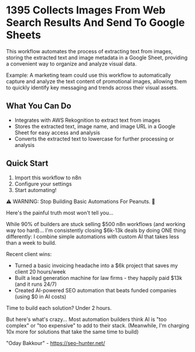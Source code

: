 # 1395 Collects Images From Web Search Results And Send To Google Sheets

This workflow automates the process of extracting text from images, storing the extracted text and image metadata in a Google Sheet, providing a convenient way to organize and analyze visual data.

Example: A marketing team could use this workflow to automatically capture and analyze the text content of promotional images, allowing them to quickly identify key messaging and trends across their visual assets.

## What You Can Do
- Integrates with AWS Rekognition to extract text from images
- Stores the extracted text, image name, and image URL in a Google Sheet for easy access and analysis
- Converts the extracted text to lowercase for further processing or analysis

## Quick Start
1. Import this workflow to n8n
2. Configure your settings
3. Start automating!

⚠️ WARNING: Stop Building Basic Automations For Peanuts. 🚫

Here's the painful truth most won't tell you...

While 90% of builders are stuck selling $500 n8n workflows (and working way too hard)...
I'm consistently closing $6k-13k deals by doing ONE thing differently:
I combine simple automations with custom AI that takes less than a week to build.

Recent client wins:
* Turned a basic invoicing headache into a $6k project that saves my client 20 hours/week
* Built a lead generation machine for law firms - they happily paid $13k (and it runs 24/7)
* Created AI-powered SEO automation that beats funded companies (using $0 in AI costs)

Time to build each solution? Under 2 hours.

But here's what's crazy...
Most automation builders think AI is "too complex" or "too expensive" to add to their stack.
(Meanwhile, I'm charging 10x more for solutions that take the same time to build)

"Oday Bakkour" - https://seo-hunter.net/
